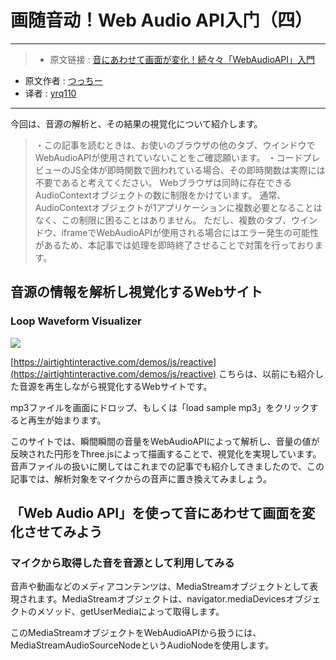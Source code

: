 # 画随音动！Web Audio API入门（四）

***

>* 原文链接 : [音にあわせて画面が変化！続々々「WebAudioAPI」入門](https://liginc.co.jp/310761)
* 原文作者 : [つっちー](http://liginc.co.jp/member/member_detail?user=tsuchiya)
* 译者 : [yrq110](https://github.com/yrq110)

***

今回は、音源の解析と、その結果の視覚化について紹介します。

> ・この記事を読むときは、お使いのブラウザの他のタブ、ウインドウでWebAudioAPIが使用されていないことをご確認願います。
・コードプレビューのJS全体が即時関数で囲われている場合、その即時関数は実際には不要であると考えてください。
> Webブラウザは同時に存在できるAudioContextオブジェクトの数に制限をかけています。
通常、AudioContextオブジェクトが1アプリケーションに複数必要となることはなく、この制限に困ることはありません。
ただし、複数のタブ、ウインドウ、iframeでWebAudioAPIが使用される場合にはエラー発生の可能性があるため、本記事では処理を即時終了させることで対策を行っております。

## 音源の情報を解析し視覚化するWebサイト
### Loop Waveform Visualizer

![](https://cdn.liginc.co.jp/wp-content/uploads/2016/06/waa03.png)

[https://airtightinteractive.com/demos/js/reactive](https://airtightinteractive.com/demos/js/reactive)
こちらは、以前にも紹介した音源を再生しながら視覚化するWebサイトです。

mp3ファイルを画面にドロップ、もしくは「load sample mp3」をクリックすると再生が始まります。

このサイトでは、瞬間瞬間の音量をWebAudioAPIによって解析し、音量の値が反映された円形をThree.jsによって描画することで、視覚化を実現しています。
音声ファイルの扱いに関してはこれまでの記事でも紹介してきましたので、この記事では、解析対象をマイクからの音声に置き換えてみましょう。

## 「Web Audio API」を使って音にあわせて画面を変化させてみよう

### マイクから取得した音を音源として利用してみる

音声や動画などのメディアコンテンツは、MediaStreamオブジェクトとして表現されます。MediaStreamオブジェクトは、navigator.mediaDevicesオブジェクトのメソッド、getUserMediaによって取得します。

このMediaStreamオブジェクトをWebAudioAPIから扱うには、MediaStreamAudioSourceNodeというAudioNodeを使用します。


